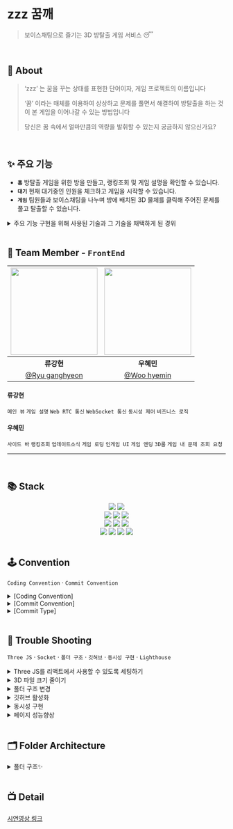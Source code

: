 # zzz 꿈깨

<!-- <img src="https://user-images.githubusercontent.com/74045440/159398628-3296c8af-a716-48c6-80ca-81f3cbc78368.png" align=left width=100> -->

> 보이스채팅으로 즐기는 3D 방탈출 게임 서비스 😴

<br />

## 💭 About

> ‘zzz’ 는 꿈을 꾸는 상태를 표현한 단어이자, 게임 프로젝트의 이름입니다
>
> ‘꿈’ 이라는 매체를 이용하여 상상하고 문제를 풀면서 해결하여
> 방탈출을 하는 것이 본 게임을 이어나갈 수 있는 방법입니다
>
> 당신은 꿈 속에서 얼마만큼의 역량을 발휘할 수 있는지 궁금하지 않으신가요?

<!-- <img width="1363" alt="스크린샷 2022-01-22 오전 5 27 36" src="https://user-images.githubusercontent.com/75469131/150595708-bd84f11e-ed2d-4dfe-9242-1b69e10756ac.png"> -->

<br />

## ✨ 주요 기능

- **`홈`**
  방탈출 게임을 위한 방을 만들고, 랭킹조회 및 게임 설명을 확인할 수 있습니다.
- **`대기`**
  현재 대기중인 인원을 체크하고 게임을 시작할 수 있습니다.
- **`게임`**
  팀원들과 보이스채팅을 나누며 방에 배치된 3D 물체를 클릭해 주어진 문제를 풀고 탈출할 수 있습니다.
  
<details markdown="1">
  <summary>주요 기능 구현을 위해 사용된 기술과 그 기술을 채택하게 된 경위</summary>
  
 - **Socket.io** : 
    - Signalling 서버
      - WebRTC의 ICE가 성사되기 위해선 클라이언트 간 여러 단계의 요청과 응답을 전달해주는 Signalling 서버가 필요합니다.<br> Node.js의 라이브러리인 Socket.io는 프론트엔드와 백엔드 양 쪽에 ICE를 위한 편리한 도구를 제공하고, Springboot로 구현한 Signalling 서버보다 훨씬 많은 자료가 인터넷에 존재합니다. <br>또한, 프론트엔드 개발자 역시 JavaScript 기반인 Node.js에 대한 접근성이 Springboot보다 높고 Signalling  서버의 코드를 리뷰하거나 Signalling 서버를 로컬에 실행시켜 로그를 보면서 개발할 수 있는점 등이 개발 생산성을 높일거라 판단해 채택하였습니다.
    - 동시성 구현
      - 동시성 구현을 위해서는 HTTP 통신이 아닌 WebSocket API의 양방향 통신 방식을 이용해야 할 것이라 판단하였습니다. <br>이미 Signalling 서버 개발에 Node.js의 Socket.io 라이브러리를 사용하고 있었기 때문에, 소켓통신을 위한 새로운 라이브러리를 도입하는 것 보다 이미 프로젝트에 도입된 라이브러리를 사용하는 것이 더 효율적이라 여김과 동시에, Socket.io의 장점 중 하나인 이벤트 작명을 개발자가 자유롭게 할 수 있다는 것이 다양한 상황에서의 동시성을 구현하고 컨트롤 하는데 이점이 있다 판단하여 사용하였습니다.
    

 - **WebRTC** : 
    - 보이스 채팅을 구현하기 위해 도입
      - Zzz에서 유저는 마우스와 키보드를 사용해 물체를 클릭하며 게임을 진행하기 때문에, 채팅의 경우 최대한 마우스와 키보드를 사용하지 않고 게임에 더 집중할 수 있도록 보이스 채팅으로 구현하기로 결정하였습니다. <br>최대 4명의 클라이언트가 오디오 데이터만 주고받기 때문에 클라이언트 리소스의 부하가 심하지 않을 것으로 판단하여, 외부 미디어 서버를 사용하지 않고 오픈소스 API인 WebRTC를 따라 직접 구현하는 P2P 방식을 채택하였습니다.
    
 - **Three.js** :  
    - 유려한 그래픽과 실감나는 게임경험을 위해 도입
      - 개발팀은 유저가 실제로 방 안에 들어가 있는 것 같은 실감나는 게임 경험을 제공하고자 했고, 그 목적을 달성하기 위하여 3D를 사용해 게임 월드를 구현하기로 결정하였습니다. <br>3D는 두 프론트엔드 개발자가 경험해 본 적 없는 기술이기 때문에 WebGL API를 다루는 라이브러리 중 가장 보편적이고도 공식 가이드와 도큐먼트가 잘 갖추어져있는 Three.js를 채택하였습니다.  
</details>
  
<!-- ![This is the last](https://user-images.githubusercontent.com/75469131/150535885-e6c38a60-19b0-4957-8919-2c78074cdb50.png) -->

<br />

## 🍎 Team Member - `FrontEnd`

| <img src="https://user-images.githubusercontent.com/74045440/159398343-db70bd0a-b93b-4e08-9193-5f666521f472.jpeg" width=200> | <img src="https://user-images.githubusercontent.com/74045440/159398563-46cd3461-4369-4bfd-b9bf-254277e878c8.jpeg" width=200> |
| :--------------------------------------------------------------------------------------------------------------------------: | :--------------------------------------------------------------------------------------------------------------------------: |
|                                                          **류강현**                                                          |                                                          **우혜민**                                                          |
|                                          [@Ryu ganghyeon](https://github.com/f-ffff-f)                                          |                                         [@Woo hyemin](https://github.com/hyemin9403)                                         |

#### 류강현

`메인 뷰` `게임 설명` `Web RTC 통신` `WebSocket 통신` `동시성 제어` `비즈니스 로직`

#### 우혜민

`사이드 바` `랭킹조회` `업데이트소식` `게임 로딩` `인게임 UI` `게임 엔딩` `3D룸` `게임 내 문제 조회 요청`

---

<!-- [어려웠던 부분과 극복 과정 보러가기](https://baejiann120.notion.site/Overcome-5e7c95d4783e468fa848b5e26b1473d7) -->

<br />

## 📚 Stack

<!-- ## 📚 Library -->

<div align=center>
  <img src="https://img.shields.io/badge/React-60d3f3?style=for-the-badge&logo=react&logoColor=black"> 
  <img src="https://img.shields.io/badge/javascript-F7DF1E?style=for-the-badge&logo=javascript&logoColor=black"> 
  <br>
  <img src="https://img.shields.io/badge/Redux-7247b5?style=for-the-badge&logo=redux&logoColor=white"> 
  <img src="https://img.shields.io/badge/styled-c260af?style=for-the-badge&logo=styledcomponents&logoColor=black">
  <img src="https://img.shields.io/badge/Router-ec4151?style=for-the-badge&logo=reactrouter&logoColor=black">
  <br>
  <img src="https://img.shields.io/badge/threejs-333333?style=for-the-badge&logo=three.js&logoColor=white"> 
  <img src="https://img.shields.io/badge/webrtc-333333?style=for-the-badge&logo=webrtc&logoColor=white">
  <img src="https://img.shields.io/badge/socket.io-333333?style=for-the-badge&logo=socket.io&logoColor=white">
  <br>
  <img src="https://img.shields.io/badge/google analytics-202c3c?style=for-the-badge&logo=google analytics&logoColor=white">
  <img src="https://img.shields.io/badge/lighthouse-202c3c?style=for-the-badge&logo=lighthouse&logoColor=white">
  <img src="https://img.shields.io/badge/cloud front-202c3c?style=for-the-badge&logo=amazonaws&logoColor=white">
  <img src="https://img.shields.io/badge/netlify-202c3c?style=for-the-badge&logo=netlify&logoColor=white">

  
</div>

<!-- | Name                              | Tag                  |
| --------------------------------- | -------------------- |
| React-Redux                       | Redux                |
| Immer, Redux-Actions, Redux-Thunk | Redux                |
| React-Router                      | Routing              |
| Axios                             | HTTP Networking      |
| Three(drei,fiber)                 | 3D Rendering         |
| socket.io                         | WebScoket Networking |
| Styled Component                  | Styling              | -->

<br />

## 🕹 Convention

`Coding Convention` · `Commit Convention`

<details markdown="1">
<summary>[Coding Convention]</summary>

### 📍 네이밍 Convention

폴더명, 파일명 첫 글자는 대문자(PascalCase)

```
ex) Page(O) page(X)
 LongFileName(O)
```

변수 첫 글자는 소문자(camelCase)

```
ex) handleComment(O) handle_comment(X)
```

</details>

<details markdown="2">
<summary>[Commit Convention]</summary>

```
💊 [zzz 꿈깨 Commit Message Template]
✅ [커밋 타입] 내용 (#이슈번호) 형식으로 작성
✅ ex. [Feat] 로그인 뷰 구현 (#1)
✅ 제목(title)을 아랫줄에 작성
✅ 최대 50글자, 제목 끝에 마침표 금지, 무엇을 했는지 명확하게 작성

########################
# ✅ 본문(body)을 아랫줄에 작성

########################
# ✅ 꼬릿말(footer)을 아랫줄에 작성

########################
```

</details>
 
<details markdown="3">
<summary>[Commit Type]</summary>

> 🚨 총 9개의 커밋 타입으로 구분한다.

```
[Docs]   문서 작성 및 수정 작업(README 등)
[Add]    기능이 아닌 것 생성 및 추가 작업(파일·익스텐션·프로토콜 등)
[Feat]   새로운 기능 추가 작업
[Style]  UI 관련 작업(UI 컴포넌트, Xib 파일, 컬러·폰트 작업 등)
[Fix]    에러 및 버그 수정, 기능에 대한 수정 작업
[Edit]   Fix가 아닌 모든 수정 작업(주석, 파일 및 폴더 위치, 코드 스타일 등)
[Del]    파일, 에셋 등 삭제 작업
[Set]    세팅 관련 작업
[Test]   테스트 관련 작업
```

</details>

<br />

## 🐾 Trouble Shooting

`Three JS` · `Socket` · `폴더 구조` · `깃허브` · `동시성 구현` · `Lighthouse`

<details markdown="1">
<summary>Three JS를 리액트에서 사용할 수 있도록 세팅하기</summary>

- 패키지: @react-three, @three-fiber, @three-drei
- glb파일 확장자 변경하기
  https://github.com/CesiumGS/gltf-pipeline
- gltf파일을 JSX로 변경하기
  https://github.com/pmndrs/gltfjsx
- canvas 내에서 JSX로 변경한 gltf 파일 로딩(suspense를 사용해 Lazy loading)

</details>

<details markdown="2">
<summary>3D 파일 크기 줄이기</summary>

- 블렌더에서 Three JS로 줄 수 있는 애니메이션 등을 제거 및 압축해서 파일 크기 압축(130MB -> 12MB)

</details>

<details markdown="3">
<summary>폴더 구조 변경</summary>

- 프로젝트의 사이즈가 커지며 원하는 파일을 빠르고 정확하게 찾을 수 있도록 폴더 구조 리팩토링이 필요해짐
- 후(README > Folder Architecture 참고)

</details>

<details markdown="4">
<summary>깃허브 활성화</summary>

- 커밋 메시지(리드미 > convention > Commit Type 참고)
- 이슈, 풀리퀘스트 활성화

</details>

<details markdown="5">
<summary>동시성 구현</summary>

- node로 구축한 서버와 spring 서버가 클라이언트에 데이터를 전송하면 
- 클라이언트는 데이터를 다른 서버에 보내어 두 서버간의 상태를 최신으로 유지해야 함
- 양 서버의 처리속도와 통신속도에 시간차가 있어 에러 발생
- 프론트단에서 두 번째 호출을 지연시킴으로써 해결

</details>

<details markdown="6">
<summary>페이지 성능향상</summary>
  
- AWS의 Cloud Front CDN 적용, 이미지 압축, 코드 스플리팅, 프로덕션 빌드 등의 방법론을 사용
- 초기 로드 리소스를 줄이는데 성공하여 라이트하우스의 성능 카테고리 점수 15점 상승시킴
  ![스크린샷 2022-04-05 오후 10 16 58](https://user-images.githubusercontent.com/74045440/161762715-ed019cf7-0239-4691-9b40-6a708b274ef0.png)
    - 최적화 작업 전
  
  ![스크린샷 2022-04-05 오후 10 18 43](https://user-images.githubusercontent.com/74045440/161762779-49435693-189d-4029-8d8c-23d4ae5da425.png) 
    - 최적화 작업 후

</details>

<br />

## 🗂 Folder Architecture

<details markdown="1">
<summary>폴더 구조✨</summary>

- 🗂 src
  - App.jsx
  - index.jsx
  - GlobalStyle.js
- 🗂 Page

  - index.js
  - Main.jsx
  - Rank.jsx
  - Description.jsx
  - Update.jsx
  - GameRoom.jsx

- 🗂 Layout

  - index.js
  - Header.jsx
  - Sidebar.jsx
  - Footer.jsx
  - DefaultLayout.jsx

- 🗂 Component

  - 🗂 Main
    - 🗂 Modal
    - index.js
    - RoomList.jsx
    - Contents.jsx
    - Loading.jsx
    - EndingCredit.jsx
  - 🗂 Game
    - 🗂 Modal
    - 🗂 UI
    - index.js
    - ThreeRoom.jsx
    - Test.js
    - WasdControls.js
  - 🗂 Element
    - index.js
    - Chat.jsx
    - MainUsers.jsx
    - MakeRoomBtn.jsx
    - ModalBG.jsx
    - MuteButton.jsx
    - Video.jsx

- 🗂 redux

  - configureStore.js

  -🗂 modules

  - escape.js(게임 퀴즈 관련 API )
  - game.js(게임 시작 및 종료 API)
  - rank.js(랭크 조회 API)
  - room.js(방 생성 삭제 API)
  - socket.js(소켓 관련 API)
  - user.js(유저 정보 조회 및 삭제 API)

- 🗂 Util

  - request.js

- 🗂 Asset

  - 🗂 Icon
  - 🗂 Image

</details>

<br />

## 📺 Detail

[시연영상 링크](https://www.youtube.com/watch?v=RM0JHUcUwoM)
